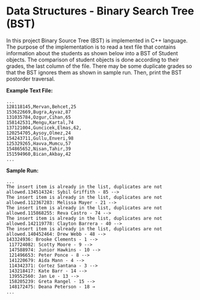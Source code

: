# Data Structures -  Binary Search Tree (BST) 

In this project Binary Source Tree (BST) is implemented in C++ language. The purpose of the implementation is to read a text file that contains information about the students as shown below into a BST of Student objects. The comparison of student objects is done according to their grades, the last column of the file. There may be some duplicate grades so that the BST ignores them as shown in sample run. Then, print the
BST postorder traversal.


__Example Text File:__

```
...
128118145,Mervan,Behcet,25
153622669,Bugra,Ayvaz,87
131035784,Ozgur,Cihan,65
158142531,Mengu,Kartal,74
137121004,Guncicek,Elmas,62,
120254705,Aysoy,Olmez,24
154243711,Gullu,Enveri,98
125329265,Havva,Mumcu,57
154865652,Nisan,Tahir,39
151594960,Bican,Akbay,42
...
```

__Sample Run:__

```
...
The insert item is already in the list, duplicates are not
allowed.134514324: Sybil Griffith - 85 -->
The insert item is already in the list, duplicates are not
allowed.112367283: Melissa Mayer - 21 -->
The insert item is already in the list, duplicates are not
allowed.115868255: Reva Castro - 74 --> 
The insert item is already in the list, duplicates are not
allowed.142119778: Clayton Barrera - 40 -->
The insert item is already in the list, duplicates are not
allowed.140452464: Drew Webb - 48 -->
143324936: Brooke Clements - 1 -->
 117724082: Scotty Moore - 9 -->
 147588974: Junior Hawkins - 10 -->
 121496653: Peter Ponce - 8 -->
 141220679: Aida Mann - 4 -->
 114342371: Cortez Santana - 3 -->
 143218417: Kate Barr - 14 -->
 139552560: Jan Le - 13 -->
 158205239: Greta Rangel - 15 -->
 148172475: Deana Peterson - 18 →
...
```